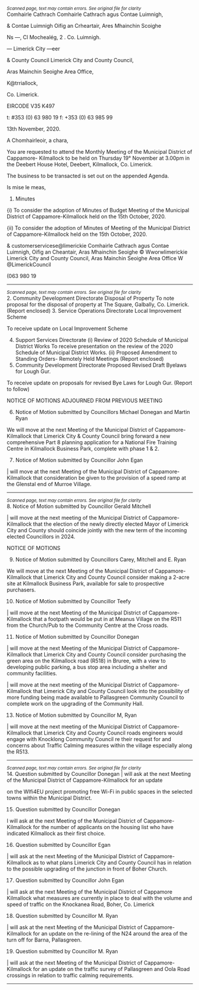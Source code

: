 *<small>Scanned page, text may contain errors. See original file for clarity</small>*  
Comhairle Cathrach Comhairle Cathrach agus Contae Luimnigh,

& Contae Luimnigh Oifig an Crheartair, Ares Mhainchin Scoighe

Ns —, Cl Mochealég,
2 . Co. Luimnigh.

— Limerick City —eer

& County Council Limerick City and County Council,

Aras Mainchin Seoighe Area Office,

K@trriallock,

Co. Limerick.

EIRCODE V35 K497

t: #353 (0) 63 980 19
f: +353 (0) 63 985 99

13th November, 2020.

A Chomhairleoir, a chara,

You are requested to attend the Monthly Meeting of the Municipal District of Cappamore-
Kilmallock to be held on Thursday 19° November at 3.00pm in the Deebert House Hotel,
Deebert, Kilmallock, Co. Limerick.

The business to be transacted is set out on the appended Agenda.

Is mise le meas,

1. Minutes

{i) To consider the adoption of Minutes of Budget Meeting of the Municipal District
of Cappamore-Kilmallock held on the 15th October, 2020.

{ii) To consider the adoption of Minutes of Meeting of the Municipal District of
Cappamore-Kilmallock held on the 15th October, 2020.

& customerservicese@limerickie
Comhairle Cathrach agus Contae Luimnigh, Oifig an Cheantair, Aras Mhainchin Seoighe © Wworwlimerickie
Limerick City and County Council, Aras Mainchin Seoighe Area Office W @LimerickCouncil

(063 980 19

---
*<small>Scanned page, text may contain errors. See original file for clarity</small>*  
2. Community Development Directorate
Disposal of Property
To note proposal for the disposal of property at The Square, Galbally, Co. Limerick.
(Report enclosed)
3. Service Operations Directorate
Local Improvement Scheme

To receive update on Local Improvement Scheme

4. Support Services Directorate
(i) Review of 2020 Schedule of Municipal District Works
To receive presentation on the review of the 2020 Schedule of Municipal District Works.
(ii) Proposed Amendment to Standing Orders- Remotely Held Meetings
(Report enclosed)
5. Community Development Directorate
Proposed Revised Draft Byelaws for Lough Gur.

To receive update on proposals for revised Bye Laws for Lough Gur. (Report to follow)

NOTICE OF MOTIONS ADJOURNED FROM PREVIOUS MEETING

6. Notice of Motion submitted by Councillors Michael Donegan and
Martin Ryan

We will move at the next Meeting of the Municipal District of Cappamore-Kilmallock that
Limerick City & County Council bring forward a new comprehensive Part 8 planning application
for a National Fire Training Centre in Kilmallock Business Park, complete with phase 1 & 2.

7. Notice of Motion submitted by Councillor John Egan

| will move at the next Meeting of the Municipal District of Cappamore-Kilmallock that
consideration be given to the provision of a speed ramp at the Glenstal end of Murroe Village.

---
*<small>Scanned page, text may contain errors. See original file for clarity</small>*  
8. Notice of Motion submitted by Councillor Gerald Mitchell

| will move at the next meeting of the Municipal District of Cappamore-Kilmallock that the
election of the newly directly elected Mayor of Limerick City and County should coincide jointly
with the new term of the incoming elected Councillors in 2024.

NOTICE OF MOTIONS

9. Notice of Motion submitted by Councillors Carey, Mitchell and E.
Ryan

We will move at the next Meeting of the Municipal District of Cappamore-Kilmallock that
Limerick City and County Council consider making a 2-acre site at Kilmallock Business Park,
available for sale to prospective purchasers.

10. Notice of Motion submitted by Councillor Teefy

| will move at the next Meeting of the Municipal District of Cappamore-Kilmallock that a
footpath would be put in at Meanus Village on the R511 from the Church/Pub to the
Community Centre at the Cross roads.

11. Notice of Motion submitted by Councillor Donegan

| will move at the next Meeting of the Municipal District of Cappamore-Kilmallock that Limerick
City and County Council consider purchasing the green area on the Kilmallock road (R518) in
Bruree, with a view to developing public parking, a bus stop area including a shelter and
community facilities.

| will move at the next meeting of the Municipal District of Cappamore-Kilmallock that Limerick
City and County Council look into the possibility of more funding being made available to
Pallasgreen Community Council to complete work on the upgrading of the Community Hall.

13. Notice of Motion submitted by Councillor M, Ryan

| will move at the next meeting of the Municipal District of Cappamore-Kilmallock that Limerick
City and County Council roads engineers would engage with Knocklong Community Council re
their request for and concerns about Traffic Calming measures within the village especially
along the R513.

---
*<small>Scanned page, text may contain errors. See original file for clarity</small>*  
14. Question submitted by Councillor Donegan
| will ask at the next Meeting of the Municipal District of Cappamore-Kilmallock for an update

on the WIfi4EU project promoting free Wi-Fi in public spaces in the selected towns within the
Municipal District.

15. Question submitted by Councillor Donegan

I will ask at the next Meeting of the Municipal District of Cappamore-Kilmallock for the number
of applicants on the housing list who have indicated Kilmallock as their first choice.

16. Question submitted by Councillor Egan

| will ask at the next Meeting of the Municipal District of Cappamore-Kilmallock as to what
plans Limerick City and County Council has in relation to the possible upgrading of the junction
in front of Boher Church.

17. Question submitted by Councillor John Egan

| will ask at the next Meeting of the Municipal District of Cappamore Kilmallock what measures
are currently in place to deal with the volume and speed of traffic on the Knockanea Road,
Boher, Co. Limerick

18. Question submitted by Councillor M. Ryan

| will ask at the next Meeting of the Municipal District of Cappamore-Kilmallock for an update on
the re-lining of the N24 around the area of the turn off for Barna, Pallasgreen.

19. Question submitted by Councillor M. Ryan

| will ask at the next Meeting of the Municipal District of Cappamore-Kilmallock for an update
on the traffic survey of Pallasgreen and Oola Road crossings in relation to traffic calming
requirements.

---
